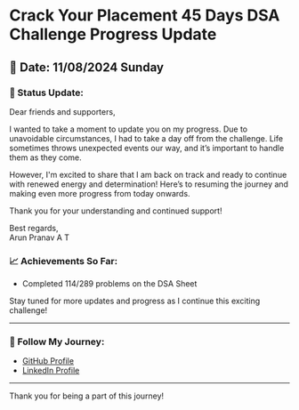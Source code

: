 # Crack Your Placement 45 Days DSA Challenge Progress Update

## 📅 Date: 11/08/2024 Sunday

### 🌟 Status Update:

Dear friends and supporters,

I wanted to take a moment to update you on my progress. Due to unavoidable circumstances, I had to take a day off from the challenge. Life sometimes throws unexpected events our way, and it’s important to handle them as they come.

However, I'm excited to share that I am back on track and ready to continue with renewed energy and determination! Here’s to resuming the journey and making even more progress from today onwards.

Thank you for your understanding and continued support!

Best regards,  
Arun Pranav A T


### 📈 Achievements So Far:

- Completed 114/289 problems on the DSA Sheet

Stay tuned for more updates and progress as I continue this exciting challenge!

---

### 📢 Follow My Journey:

- [GitHub Profile](https://github.com/arunpranavat)
- [LinkedIn Profile](https://www.linkedin.com/in/arunpranavat)

---

Thank you for being a part of this journey!